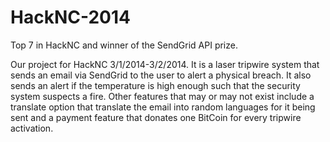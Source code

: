 HackNC-2014
===========

Top 7 in HackNC and winner of the SendGrid API prize.

Our project for HackNC 3/1/2014-3/2/2014. It is a laser tripwire system that sends an email via SendGrid to the user to alert a physical breach. It also sends an alert if the temperature is high enough such that the security system suspects a fire. Other features that may or may not exist include a translate option that translate the email into random languages for it being sent and a payment feature that donates one BitCoin for every tripwire activation.
